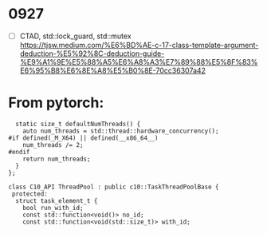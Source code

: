 
# 0927
- [ ] CTAD, std::lock_guard, std::mutex 
https://tjsw.medium.com/%E6%BD%AE-c-17-class-template-argument-deduction-%E5%92%8C-deduction-guide-%E9%A1%9E%E5%88%A5%E6%A8%A3%E7%89%88%E5%8F%83%E6%95%B8%E6%8E%A8%E5%B0%8E-70cc36307a42

# From pytorch:

```
  static size_t defaultNumThreads() {
    auto num_threads = std::thread::hardware_concurrency();
#if defined(_M_X64) || defined(__x86_64__)
    num_threads /= 2;
#endif
    return num_threads;
  }
};

class C10_API ThreadPool : public c10::TaskThreadPoolBase {
 protected:
  struct task_element_t {
    bool run_with_id;
    const std::function<void()> no_id;
    const std::function<void(std::size_t)> with_id;
```